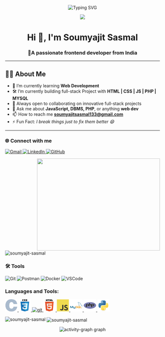 <p align="center">
  <img src="https://readme-typing-svg.herokuapp.com?font=Fira+Code&size=26&pause=1000&width=500&lines=✨+Welcome+to+my+GitHub+Profile+🚀;💻+Explore+my+Projects+and+Code+📂;📈+Keep+Learning+Keep+Growing+🌱" alt="Typing SVG" />
</p>


<div align="center">
  <img height="150" src="https://media.giphy.com/media/M9gbBd9nbDrOTu1Mqx/giphy.gif"  />
</div>
<h1 align="center">Hi 👋, I'm Soumyajit Sasmal</h1>
<h3 align="center">🚀A passionate frontend developer from India</h3>

---

## 🙋‍♂️ About Me
- 🌱 I’m currently learning **Web Development**
- 🛠️ I’m currently building full-stack Project with **HTML | CSS | JS | PHP | MYSQL**
- 🤝  Always open to collaborating on innovative full-stack projects
- 💬 Ask me about **JavaScript, DBMS, PHP**, or anything **web dev**
- 📫 How to reach me **soumyajitsasmal133@gmail.com**
- ⚡ Fun Fact: *I break things just to fix them better 😄*

---

<h3>🌐 Connect with me</h3>
<p align="left">
  <a href="" target="_blank">
    <img src="https://img.icons8.com/color/48/gmail-new.png" alt="Gmail" width="40" />
  </a>
  <a href="https://www.linkedin.com/in/soumyajit-sasmal-a05895353?utm_source=share&utm_campaign=share_via&utm_content=profile&utm_medium=android_app" target="_blank">
    <img src="https://img.icons8.com/color/48/linkedin.png" alt="LinkedIn" width="40" />
  </a>
  <a href="https://github.com/Soumyajit-Sasmal" target="_blank">
    <img src="https://img.icons8.com/ios-glyphs/48/ffffff/github.png" alt="GitHub" width="40" />
  </a>
</p>






<img align="right" height="300px" width="400px" src="https://giffiles.alphacoders.com/363/36302.gif"  />

<p align="left"> <img src="https://komarev.com/ghpvc/?username=soumyajit-sasmal&label=Profile%20views&color=0e75b6&style=flat" alt="soumyajit-sasmal" /> </p>
<h3>  🛠️ Tools </h3> 

<p align="left">
  <img src="https://img.shields.io/badge/GIT-F05032?style=for-the-badge&logo=git&logoColor=white" alt="Git"/>
  <img src="https://img.shields.io/badge/POSTMAN-FF6C37?style=for-the-badge&logo=postman&logoColor=white" alt="Postman"/>
  <img src="https://img.shields.io/badge/DOCKER-2496ED?style=for-the-badge&logo=docker&logoColor=white" alt="Docker"/>
  <img src="https://img.shields.io/badge/VSCODE-007ACC?style=for-the-badge&logo=visual-studio-code&logoColor=white" alt="VSCode"/>
</p>





<h3 align="left">Languages and Tools:</h3>
<p align="left"> <a href="https://www.cprogramming.com/" target="_blank" rel="noreferrer"> <img src="https://raw.githubusercontent.com/devicons/devicon/master/icons/c/c-original.svg" alt="c" width="40" height="40"/> </a> <a href="https://www.w3schools.com/css/" target="_blank" rel="noreferrer"> <img src="https://raw.githubusercontent.com/devicons/devicon/master/icons/css3/css3-original-wordmark.svg" alt="css3" width="40" height="40"/> </a> <a href="https://git-scm.com/" target="_blank" rel="noreferrer"> <img src="https://www.vectorlogo.zone/logos/git-scm/git-scm-icon.svg" alt="git" width="40" height="40"/> </a> <a href="https://www.w3.org/html/" target="_blank" rel="noreferrer"> <img src="https://raw.githubusercontent.com/devicons/devicon/master/icons/html5/html5-original-wordmark.svg" alt="html5" width="40" height="40"/> </a> <a href="https://developer.mozilla.org/en-US/docs/Web/JavaScript" target="_blank" rel="noreferrer"> <img src="https://raw.githubusercontent.com/devicons/devicon/master/icons/javascript/javascript-original.svg" alt="javascript" width="40" height="40"/> </a> <a href="https://www.mysql.com/" target="_blank" rel="noreferrer"> <img src="https://raw.githubusercontent.com/devicons/devicon/master/icons/mysql/mysql-original-wordmark.svg" alt="mysql" width="40" height="40"/> </a> <a href="https://www.php.net" target="_blank" rel="noreferrer"> <img src="https://raw.githubusercontent.com/devicons/devicon/master/icons/php/php-original.svg" alt="php" width="40" height="40"/> </a> <a href="https://www.python.org" target="_blank" rel="noreferrer"> <img src="https://raw.githubusercontent.com/devicons/devicon/master/icons/python/python-original.svg" alt="python" width="40" height="40"/> </a> </p>


<p><img align="left" src="https://github-readme-stats.vercel.app/api/top-langs?username=soumyajit-sasmal&show_icons=true&theme=dark&locale=en&layout=compact" alt="soumyajit-sasmal" /></p>

<p>&nbsp;<img align="center" src="https://github-readme-stats.vercel.app/api?username=soumyajit-sasmal&show_icons=true&theme=dark&locale=en" alt="soumyajit-sasmal" /></p>


<div align="center">
  
  <img src="https://github-readme-activity-graph.vercel.app/graph?username=Soumyajit-Sasmal&radius=16&theme=react&area=true&order=5" height="300" alt="activity-graph graph" />

</div>
